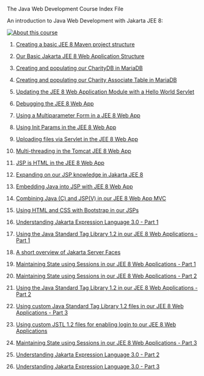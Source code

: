 The Java Web Development Course Index File

An introduction to Java Web Development with Jakarta JEE 8:

[![About this course](https://img.youtube.com/vi/a1qQLtJ6CIc/0.jpg)](https://youtu.be/a1qQLtJ6CIc)


1. [Creating a basic JEE 8 Maven project structure](jee8setupmaven.md)

2. [Our Basic Jakarta JEE 8 Web Application Structure](jee8setupwebarch.md)

3. [Creating and populating our CharityDB in MariaDB](jee8mariadbCharityDBsetup.md)

4. [Creating and populating our Charity Associate Table in MariaDB](jee8mariadbAssociateDBsetup.md)

5. [Updating the JEE 8 Web Application Module with a Hello World Servlet](jee8helloworldservlet.md)

6. [Debugging the JEE 8 Web App](jee8debug.md)

7. [Using a Multiparameter Form in a JEE 8 Web App](jee8checkboxes.md)

8. [Using Init Params in the JEE 8 Web App](jee8initparams.md)

9. [Uploading files via Servlet in the JEE 8 Web App](jee8fileupload.md)

10. [Multi-threading in the Tomcat JEE 8 Web App](jee8multithreading.md)

11. [JSP is HTML in the JEE 8 Web App](jee8jspishtml.md)

12. [Expanding on our JSP knowledge in Jakarta JEE 8](jee8jspintro.md)

13. [Embedding Java into JSP with JEE 8 Web App](jee8embeddedjava.md)

14. [Combining Java (C) and JSP(V) in our JEE 8 Web App MVC ](jee8jsjavacombo.md)

15. [Using HTML and CSS with Bootstrap in our JSPs  ](jee8htmlcssbootstrap.md)

16. [Understanding Jakarta Expression Language 3.0 - Part 1](jee8expressionlanguage1.md)

17. [Using the Java Standard Tag Library 1.2 in our JEE 8 Web Applications - Part 1](jee8jstl12.md)

18. [A short overview of Jakarta Server Faces](jee8jsf12.md)

19. [Maintaining State using Sessions in our JEE 8 Web Applications - Part 1](jee8sessionspart1.md)

20. [Maintaining State using Sessions in our JEE 8 Web Applications - Part 2](jee8sessionspart2.md)

21. [Using the Java Standard Tag Library 1.2 in our JEE 8 Web Applications - Part 2](jee8jstl12b.md)

22. [Using custom Java Standard Tag Library 1.2 files in our JEE 8 Web Applications - Part 3](jee8jstl12c.md)

23. [Using custom JSTL 1.2 files for enabling login to our JEE 8 Web Applications](jee8JSTLLogin.md)

23. [Maintaining State using Sessions in our JEE 8 Web Applications - Part 3](jee8sessionspart3.md)


24. [Understanding Jakarta Expression Language 3.0 - Part 2](jee8expressionlanguage2.md)

25. [Understanding Jakarta Expression Language 3.0 - Part 3](jee8expressionlanguage3.md)


		
